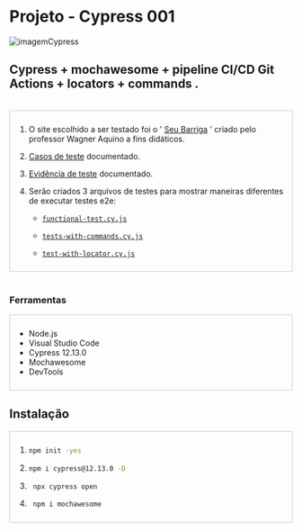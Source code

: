 # Projeto - Cypress 001

<p align="left"> <img src="https://guisalmeida.com/static/d625d911d0062643ecc86729b8ecf061/b5381/cypress-cover.png" alt="imagemCypress" /> </p>

## Cypress + mochawesome + pipeline CI/CD Git Actions + locators + commands .
<br>
<div style="border: 1px solid #ccc; padding: 10px;">

1. O site escolhido a ser testado foi o ' [Seu Barriga](https://barrigareact.wcaquino.me/login) '  criado pelo professor Wagner Aquino a fins didáticos.

2. [Casos de teste](https://docs.google.com/spreadsheets/d/1LnYMWvuqOVjX44v0KjdlTlnldO5o7Kur/edit?usp=sharing&ouid=104686743245628511880&rtpof=true&sd=true) documentado.

3. [ Evidência de teste](https://docs.google.com/document/d/1WKwj7pamYH3jnRUpH949W1j4HtR5G6bXc4FZLZpVJOE/edit?usp=sharing) documentado. 

4. Serão criados 3 arquivos de testes para mostrar maneiras diferentes de executar testes e2e:
   
    - [`functional-test.cy.js`](cypress/e2e/functional-tests.cy.js)

    - [`tests-with-commands.cy.js`](cypress/e2e/tests-with-commands.cy.js)
    - [`test-with-locator.cy.js`](cypress/e2e/tests-with-locator.cy.js)
</div>
<br>

### Ferramentas

<div style="border: 1px solid #ccc; padding: 10px;">

- Node.js
- Visual Studio Code
- Cypress 12.13.0
- Mochawesome
- DevTools
</div>

## Instalação

<div style="border: 1px solid #ccc; padding: 10px;">

1. 
    ```bash
    npm init -yes
    ```
2. 
    ```bash
    npm i cypress@12.13.0 -D
    ```
3. ``` js
    npx cypress open
    ```
4. ```js
    npm i mochawesome
    ```

</div>
 
